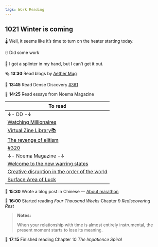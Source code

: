 ```yaml
---
tags: Work Reading
---
```


## 1021 Winter is coming

🌡 Well, it seems like it’s time to turn on the heater starting today.

🖱️ Did some work

🫢 I got a splinter in my hand, but I can’t get it out.

🗞️ **13:30** Read blogs by [Aether Mug](https://aethermug.com/posts/visualizing-framings)

📰 **13:45** Read Dense Discovery [#361](https://www.densediscovery.com/issues/361)

📑 **14:25** Read essays from Noema Magazine

|To read|
|-------|
|↓- DD -↓|
|[Watching Millionaires](https://endler.dev/2025/watching-millionaires)|
|[Virtual Zine Library📚](https://www.sherwoodforestzinelibrary.org/virtual-zine-library-recently-added)|
|[The revenge of elitism](https://onethingnewsletter.substack.com/p/the-revenge-of-elitism)|
|[#320](https://www.densediscovery.com/issues/320)|
|↓- Noema Magazine -↓|
|[Welcome to the new warring states](https://www.noemamag.com/welcome-to-the-new-warring-states/)|
|[Creative disruption in the order of the world](https://www.noemamag.com/creative-disruption-in-the-order-of-the-world/)|
|[Surface Area of Luck](https://modelthinkers.com/mental-model/surface-area-of-luck?utm_source)|

📝 **15:30** Wrote a blog post in Chinese — [About marathon](https://sakae1222.github.io/2025/10/21/thinking.html)

📖 **16:00** Started reading *Four Thousand Weeks* Chapter 9 *Rediscovering Rest* 

>**Notes:**
>
>When your relationship with time is almost entirely instrumental, the present moment starts to lose its meaning.

📖 **17:15** Finished reading Chapter 10 *The Impatience Spiral*



